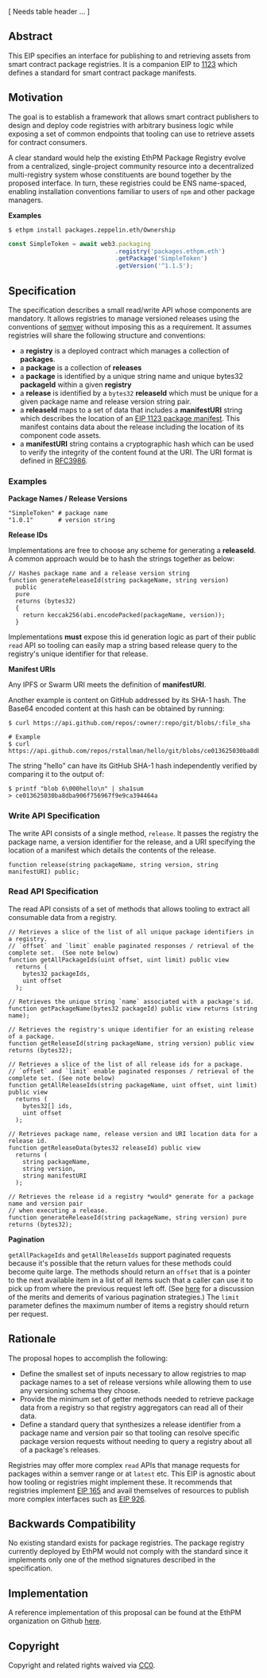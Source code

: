 [ Needs table header ... ]

## Abstract
This EIP specifies an interface for publishing to and retrieving assets from smart contract package registries. It is a companion EIP to [1123](https://github.com/ethereum/EIPs/blob/master/EIPS/eip-1123.md) which defines a standard for smart contract package manifests.

## Motivation
The goal is to establish a framework that allows smart contract publishers to design and deploy code registries with arbitrary business logic while exposing a set of common endpoints that tooling can use to retrieve assets for contract consumers.

A clear standard would help the existing EthPM Package Registry evolve from a centralized, single-project community resource into a decentralized multi-registry system whose constituents are bound together by the proposed interface. In turn, these registries could be ENS name-spaced, enabling installation conventions familiar to users of `npm` and other package managers.

**Examples**
```shell
$ ethpm install packages.zeppelin.eth/Ownership
```

```javascript
const SimpleToken = await web3.packaging
                              .registry('packages.ethpm.eth')
                              .getPackage('SimpleToken')
                              .getVersion('^1.1.5');
```

## Specification
The specification describes a small read/write API whose components are mandatory. It allows registries to manage versioned releases using the conventions of [semver](https://semver.org/) without imposing this as a requirement. It assumes registries will share the following structure and conventions:

+ a **registry** is a deployed contract which manages a collection of **packages**.
+ a **package** is a collection of **releases**
+ a **package** is identified by a unique string name and unique bytes32 **packageId** within a given **registry**
+ a **release** is identified by a `bytes32` **releaseId** which must be unique for a given package name and release version string pair.
+ a **releaseId** maps to a set of data that includes a **manifestURI** string which describes the location of an [EIP 1123 package manifest](https://github.com/ethereum/EIPs/blob/master/EIPS/eip-1123.md). This manifest contains data about the release including the location of its component code assets.
+ a **manifestURI** string contains a cryptographic hash which can be used to verify the integrity of the content found at the URI. The URI format is defined in [RFC3986](https://tools.ietf.org/html/rfc3986).

### Examples

**Package Names / Release Versions**

```shell
"SimpleToken" # package name
"1.0.1"       # version string
```

**Release IDs**

Implementations are free to choose any scheme for generating a **releaseId**. A common approach would be to hash the strings together as below:

```solidity
// Hashes package name and a release version string
function generateReleaseId(string packageName, string version)
  public
  pure
  returns (bytes32)
  {
    return keccak256(abi.encodePacked(packageName, version));
  }
```
Implementations **must** expose this id generation logic as part of their public `read` API so
tooling can easily map a string based release query to the registry's unique identifier for that release.

**Manifest URIs**

Any IPFS or Swarm URI meets the definition of **manifestURI**.

Another example is content on GitHub addressed by its SHA-1 hash. The Base64 encoded content at this hash can be obtained by running:
```shell
$ curl https://api.github.com/repos/:owner/:repo/git/blobs/:file_sha

# Example
$ curl https://api.github.com/repos/rstallman/hello/git/blobs/ce013625030ba8dba906f756967f9e9ca394464a
```

The string "hello" can have its GitHub SHA-1 hash independently verified by comparing it to the output of:
```shell
$ printf "blob 6\000hello\n" | sha1sum
> ce013625030ba8dba906f756967f9e9ca394464a
```

### Write API Specification
The write API consists of a single method, `release`. It passes the registry the package name, a
version identifier for the release, and a URI specifying the location of a manifest which
details the contents of the release.
```solidity
function release(string packageName, string version, string manifestURI) public;
```
### Read API Specification

The read API consists of a set of methods that allows tooling to extract all consumable data from a registry.

```solidity
// Retrieves a slice of the list of all unique package identifiers in a registry.
// `offset` and `limit` enable paginated responses / retrieval of the complete set.  (See note below)
function getAllPackageIds(uint offset, uint limit) public view
  returns (
    bytes32 packageIds,
    uint offset
  );

// Retrieves the unique string `name` associated with a package's id.
function getPackageName(bytes32 packageId) public view returns (string name);

// Retrieves the registry's unique identifier for an existing release of a package.
function getReleaseId(string packageName, string version) public view returns (bytes32);

// Retrieves a slice of the list of all release ids for a package.
// `offset` and `limit` enable paginated responses / retrieval of the complete set. (See note below)
function getAllReleaseIds(string packageName, uint offset, uint limit) public view
  returns (
    bytes32[] ids,
    uint offset
  );

// Retrieves package name, release version and URI location data for a release id.
function getReleaseData(bytes32 releaseId) public view
  returns (
    string packageName,
    string version,
    string manifestURI
  );

// Retrieves the release id a registry *would* generate for a package name and version pair
// when executing a release.
function generateReleaseId(string packageName, string version) pure returns (bytes32);
```
**Pagination**

`getAllPackageIds` and `getAllReleaseIds` support paginated requests because it's possible that the return values for these methods could become quite large. The methods should return an `offset` that is a pointer to the next available item in a list of all items such that a caller can use it to pick up from where the previous request left off.  (See [here](https://mixmax.com/blog/api-paging-built-the-right-way) for a discussion of the merits and demerits of various pagination strategies.) The `limit` parameter defines the maximum number of items a registry should return per request.

## Rationale
The proposal hopes to accomplish the following:

+ Define the smallest set of inputs necessary to allow registries to map package names to a set of
release versions while allowing them to use any versioning schema they choose.
+ Provide the minimum set of getter methods needed to retrieve package data from a registry so that registry aggregators can read all of their data.
+ Define a standard query that synthesizes a release identifier from a package name and version pair so that tooling can resolve specific package version requests without needing to query a registry about all of a package's releases.

Registries may offer more complex `read` APIs that manage requests for packages within a semver range or at `latest` etc. This EIP is agnostic about how tooling or registries might implement these. It recommends that registries implement [EIP 165](https://github.com/ethereum/EIPs/blob/master/EIPS/eip-165.md) and avail themselves of resources to publish more complex interfaces such as [EIP 926](https://github.com/ethereum/EIPs/blob/master/EIPS/eip-926.md).

## Backwards Compatibility
No existing standard exists for package registries. The package registry currently deployed by EthPM would not comply with the standard since it implements only one of the method signatures described in the specification.

## Implementation
A reference implementation of this proposal can be found at the EthPM organization on Github [here](https://github.com/ethpm/escape-truffle).

## Copyright
Copyright and related rights waived via [CC0](https://creativecommons.org/publicdomain/zero/1.0/).
